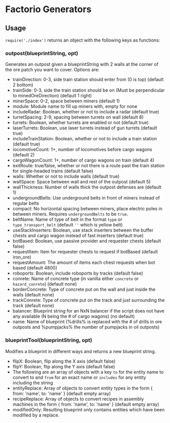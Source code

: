 
# Factorio Generators

## Usage

`require('./index')` returns an object with the following keys as functions:

### outpost(blueprintString, opt)

Generates an outpost given a blueprintString with 2 walls at the corner of the ore patch you want to cover. Options are:

- trainDirection: 0-3, side train station should enter from (0 is top) (default 2 bottom)
- trainSide: 0-3, side the train station should be on (Must be perpendicular to minedOreDirection) (default 1 right)
- minerSpace: 0-2, space between miners (default 1)
- module: Module name to fill up miners with, empty for none
- includeRadar: Boolean, whether or not to include a radar (default true)
- turretSpacing: 2-9, spacing between turrets on wall (default 8)
- turrets: Boolean, whether turrets are enabled or not (default true)
- laserTurrets: Boolean, use laser turrets instead of gun turrets (default true)
- includeTrainStation: Boolean, whether or not to include a train station (default true)
- locomotiveCount: 1+, number of locomotives before cargo wagons (default 2)
- cargoWagonCount: 1+, number of cargo wagons on train (default 4)
- exitRoute: true/false, whether or not there is a route past the train station for single-headed trains (default false)
- walls: Whether or not to include walls (default true)
- wallSpace: Space between wall and rest of the outpost (default 5)
- wallThickness: Number of walls thick the outpost defenses are (default 1)
- undergroundBelts: Use underground belts in front of miners instead of regular belts
- compact: No horizontal spacing between miners, place electric poles in between miners. Requires `undergroundBelts` to be `true`.
- beltName: Name of type of belt in the format `type` or `type_transport_belt` (default `''` which is yellow belt)
- useStackInserters: Boolean, use stack inserters between the buffer chests and cargo wagon instead of fast inserters (default true)
- botBased: Boolean, use passive provider and requester chests (default false)
- requestItem: Item for requester chests to request if botBased (default iron_ore)
- requestAmount: The amount of items each chest requests when bot based (default 4800)
- roboports: Boolean, include roboports by tracks (default false)
- conrete: Name of concrete type (in vanilla either `concrete` or `hazard_conrete`) (default none)
- borderConcrete: Type of concrete put on the wall and just inside the walls (default none)
- trackConrete: Type of concrete put on the track and just surrounding the track (default none)
- balancer: Blueprint string for an NxN balancer if the script does not have any available (N being the # of cargo wagons) (no default)
- name: Name of blueprint (%drills% is replaced with the # of drills in ore outposts and %pumpjacks% the number of pumpjacks in oil outposts)

### blueprintTool(blueprintString, opt)

Modifies a blueprint in different ways and returns a new blueprint string.

- flipX: Boolean, flip along the X axis (default false)
- flipY: Boolean, flip along the Y axis (default false)
- The following are an array of objects with a key `to` for the entity name to convert to and `from` for an exact name or `includes` for any entity including the string
- entityReplace: Array of objects to convert entity types in the form { from: 'name', to: 'name' } (default empty array)
- recipeReplace: Array of objects to convert recipes in assembly machines in the form { from: 'name', to: 'name' } (default empty array)
- modifiedOnly: Resulting blueprint only contains entities which have been modified by a replace.
